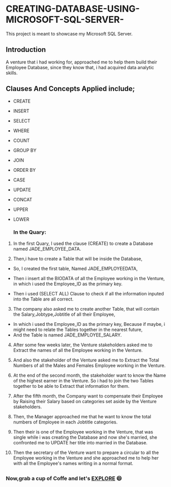# CREATING-DATABASE-USING-MICROSOFT-SQL-SERVER-
This project is meant to showcase my Microsoft SQL Server.

## Introduction
A venture that i had working for, approached me to help them build their Employee Database, since they know that, i had acquired data analytic skills.

## Clauses And Concepts Applied include;

- CREATE
- INSERT 
- SELECT
- WHERE
- COUNT
- GROUP BY
- JOIN
- ORDER BY
- CASE
- UPDATE
- CONCAT
- UPPER
- LOWER

  ### In the Quary:
  

1. In the first Quary, I used the clause (CREATE) to create a Database named JADE_EMPLOYEE_DATA.

2. Then,i have to create a Table that will be inside the Database,
- So, I created the first table, Named JADE_EMPLOYEEDATA,
- Then i insert all the BIODATA of all the Employee working in the Venture, in which i used the Employee_ID as the primary key. 
 
- Then i used (SELECT ALL) Clause to check if all the information inputed into the Table are all correct.

3. The company also asked me to create another Table, that will contain the Salary,Jobtype,Jobtitle of all their Employee,
- In which i used the Employee_ID as the primary key, Because if maybe, i might need to relate the Tables together in the nearest future,
- And the Table is named JADE_EMPLOYEE_SALARY.

4. After some few weeks later, the Venture stakeholders asked me to Extract the names of all the Employee working in the Venture.

5. And also the stakeholder of the Venture asked me to Extract the Total Numbers of all the Males and Females Employee working in the Venture.

6. At the end of the second month, the stakeholder want to know the Name of the highest earner in the Venture. So i had to join the two Tables together to be able to Extract that information for them.

7. After the fifth month, the Company want to compensate their Employee by Raising their Salary based on categories set aside by the Venture stakeholders.

8. Then, the Manager approached me that he want to know the total numbers of Employee in each Jobtitle categories.

9. Then their is one of the Employee working in the Venture, that was single while i was creating the Database and now she's married, she confronted me to UPDATE her title into married in the Database. 

10. Then the secretary of the Venture want to prepare a circular to all the Employee working in the Venture and she approached me to help her with all the Employee's names writing in a normal format.
##
### Now,grab a cup of Coffe and let's [EXPLORE](SQLQuery2DOCUMENTATION.sql) 😄
